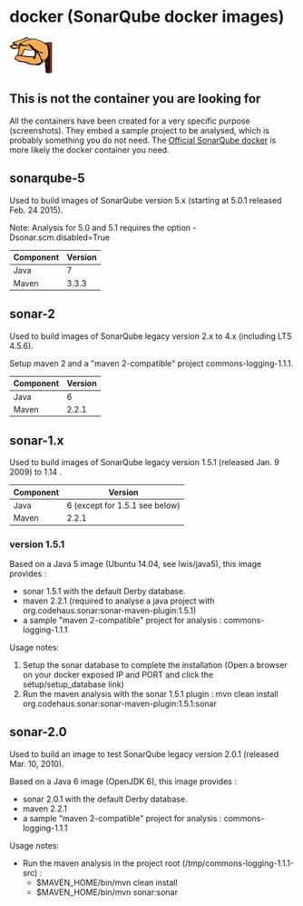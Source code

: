 # docker (SonarQube docker images)

![alt text](https://raw.githubusercontent.com/lzilber/docker/master/obiwan-hand.png "Obiwan's gesture")

## This is not the container you are looking for

All the containers have been created for a very specific purpose (screenshots). They embed a sample project to be analysed, which is probably something you do not need. The [Official SonarQube docker](https://hub.docker.com/_/sonarqube/) is more likely the docker container you need.

## sonarqube-5

Used to build images of SonarQube version 5.x (starting at 5.0.1 released Feb. 24 2015).

Note: Analysis for 5.0 and 5.1 requires the option -Dsonar.scm.disabled=True

| Component | Version |
| --------- | ------- |
| Java  | 7  |
| Maven  | 3.3.3  |

## sonar-2

Used to build images of SonarQube legacy version 2.x to 4.x (including LTS 4.5.6).

Setup maven 2 and a "maven 2-compatible" project commons-logging-1.1.1.

| Component | Version |
| --------- | ------- |
| Java  | 6  |
| Maven  | 2.2.1  |

## sonar-1.x

Used to build images of SonarQube legacy version 1.5.1 (released Jan. 9 2009) to 1.14 .

| Component | Version |
| --------- | ------- |
| Java  | 6 (except for 1.5.1 see below)  |
| Maven  | 2.2.1  |

### version 1.5.1

Based on a Java 5 image (Ubuntu 14.04, see lwis/java5), this image provides :
 * sonar 1.5.1 with the default Derby database.
 * maven 2.2.1 (required to analyse a java project with org.codehaus.sonar:sonar-maven-plugin:1.5.1)
 * a sample "maven 2-compatible" project for analysis : commons-logging-1.1.1 

Usage notes:
 1. Setup the sonar database to complete the installation (Open a browser on your docker exposed IP and PORT and click the setup/setup_database link)
 2. Run the maven analysis with the sonar 1.5.1 plugin : mvn clean install org.codehaus.sonar:sonar-maven-plugin:1.5.1:sonar

## sonar-2.0

Used to build an image to test SonarQube legacy version 2.0.1 (released Mar. 10, 2010).

Based on a Java 6 image (OpenJDK 6), this image provides :
 * sonar 2.0.1 with the default Derby database.
 * maven 2.2.1 
 * a sample "maven 2-compatible" project for analysis : commons-logging-1.1.1 

Usage notes:
 * Run the maven analysis in the project root (/tmp/commons-logging-1.1.1-src) : 
   * $MAVEN_HOME/bin/mvn clean install
   * $MAVEN_HOME/bin/mvn sonar:sonar
